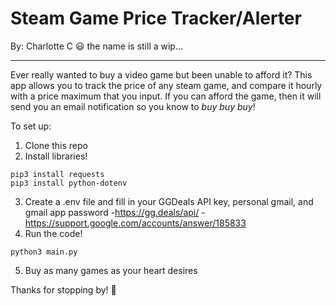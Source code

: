 # Steam Game Price Tracker/Alerter
By: Charlotte C 😃
the name is still a wip...

--------------------------------------------------------

Ever really wanted to buy a video game but been unable to afford it?
This app allows you to track the price of any steam game, and compare it hourly with a price maximum that you input.
If you can afford the game, then it will send you an email notification so you know to *buy buy buy*!

To set up:

1) Clone this repo
2) Install libraries!
```
pip3 install requests
pip3 install python-dotenv
```
3) Create a .env file and fill in your GGDeals API key, personal gmail, and gmail app password
-https://gg.deals/api/
-https://support.google.com/accounts/answer/185833
4) Run the code!
```
python3 main.py
```
5) Buy as many games as your heart desires

Thanks for stopping by! 👋
